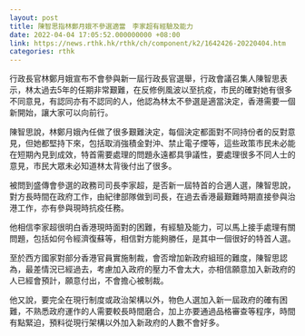 ```yaml
---
layout: post
title: 陳智思指林鄭月娥不參選適當　李家超有經驗及能力
date: 2022-04-04 17:05:52.000000000 +08:00
link: https://news.rthk.hk/rthk/ch/component/k2/1642426-20220404.htm
categories: rthk
---
```


行政長官林鄭月娥宣布不會參與新一屆行政長官選舉，行政會議召集人陳智思表示，林太過去5年的任期非常艱難，在反修例風波以至抗疫，市民的確對她有很多不同意見，有認同亦有不認同的人，他認為林太不參選是適當決定，香港需要一個新開始，讓大家可以向前行。

陳智思說，林鄭月娥內任做了很多艱難決定，每個決定都面對不同持份者的反對意見，但她都堅持下來，包括取消強積金對沖、禁止電子煙等，這些政策市民未必能在短期內見到成效，特首需要處理的問題永遠都具爭議性，要處理很多不同人士的意見，市民大眾未必知道林太背後付出了很多。

被問到盛傳會參選的政務司司長李家超，是否新一屆特首的合適人選，陳智思說，對方長時間在政府工作，由紀律部隊做到司長，在過去香港最艱難時期直接參與治港工作，亦有參與現時抗疫任務。

他相信李家超很明白香港現時面對的困難，有經驗及能力，可以馬上接手處理有關問題，包括如何令經濟復蘇等，相信對方能夠勝任，是其中一個很好的特首人選。

至於西方國家對部分香港官員實施制裁，會否增加新政府組班的難度，陳智思認為，最差情況已經過去，考慮加入政府的壓力不會太大，亦相信願意加入新政府的人已經會預計，願意付出，不會擔心被制裁。

他又說，要完全在現行制度或政治架構以外，物色人選加入新一屆政府的確有困難，不熟悉政府運作的人需要較長時間磨合，加上亦要通過品格審查等程序，時間有點緊迫，預料從現行架構以外加入新政府的人數不會好多。
